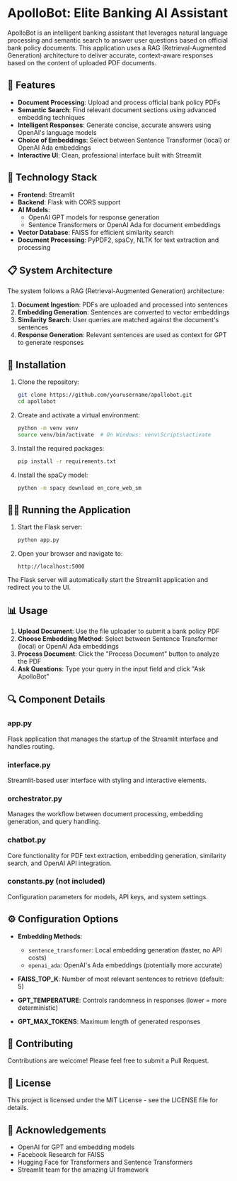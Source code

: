 # ApolloBot: Elite Banking AI Assistant

ApolloBot is an intelligent banking assistant that leverages natural language processing and semantic search to answer user questions based on official bank policy documents. This application uses a RAG (Retrieval-Augmented Generation) architecture to deliver accurate, context-aware responses based on the content of uploaded PDF documents.

## 🌟 Features

- **Document Processing**: Upload and process official bank policy PDFs
- **Semantic Search**: Find relevant document sections using advanced embedding techniques
- **Intelligent Responses**: Generate concise, accurate answers using OpenAI's language models
- **Choice of Embeddings**: Select between Sentence Transformer (local) or OpenAI Ada embeddings
- **Interactive UI**: Clean, professional interface built with Streamlit

## 🔧 Technology Stack

- **Frontend**: Streamlit
- **Backend**: Flask with CORS support
- **AI Models**:
  - OpenAI GPT models for response generation
  - Sentence Transformers or OpenAI Ada for document embeddings
- **Vector Database**: FAISS for efficient similarity search
- **Document Processing**: PyPDF2, spaCy, NLTK for text extraction and processing

## 📋 System Architecture

The system follows a RAG (Retrieval-Augmented Generation) architecture:

1. **Document Ingestion**: PDFs are uploaded and processed into sentences
2. **Embedding Generation**: Sentences are converted to vector embeddings
3. **Similarity Search**: User queries are matched against the document's sentences
4. **Response Generation**: Relevant sentences are used as context for GPT to generate responses

## 🚀 Installation

1. Clone the repository:
   ```bash
   git clone https://github.com/yourusername/apollobot.git
   cd apollobot
   ```

2. Create and activate a virtual environment:
   ```bash
   python -m venv venv
   source venv/bin/activate  # On Windows: venv\Scripts\activate
   ```

3. Install the required packages:
   ```bash
   pip install -r requirements.txt
   ```

4. Install the spaCy model:
   ```bash
   python -m spacy download en_core_web_sm
   ```


## 🏃‍♂️ Running the Application

1. Start the Flask server:
   ```bash
   python app.py
   ```

2. Open your browser and navigate to:
   ```
   http://localhost:5000
   ```

The Flask server will automatically start the Streamlit application and redirect you to the UI.

## 📊 Usage

1. **Upload Document**: Use the file uploader to submit a bank policy PDF
2. **Choose Embedding Method**: Select between Sentence Transformer (local) or OpenAI Ada embeddings
3. **Process Document**: Click the "Process Document" button to analyze the PDF
4. **Ask Questions**: Type your query in the input field and click "Ask ApolloBot"

## 🔍 Component Details

### app.py
Flask application that manages the startup of the Streamlit interface and handles routing.

### interface.py
Streamlit-based user interface with styling and interactive elements.

### orchestrator.py
Manages the workflow between document processing, embedding generation, and query handling.

### chatbot.py
Core functionality for PDF text extraction, embedding generation, similarity search, and OpenAI API integration.

### constants.py (not included)
Configuration parameters for models, API keys, and system settings.

## ⚙️ Configuration Options

- **Embedding Methods**:
  - `sentence_transformer`: Local embedding generation (faster, no API costs)
  - `openai_ada`: OpenAI's Ada embeddings (potentially more accurate)

- **FAISS_TOP_K**: Number of most relevant sentences to retrieve (default: 5)
- **GPT_TEMPERATURE**: Controls randomness in responses (lower = more deterministic)
- **GPT_MAX_TOKENS**: Maximum length of generated responses

## 🤝 Contributing

Contributions are welcome! Please feel free to submit a Pull Request.

## 📄 License

This project is licensed under the MIT License - see the LICENSE file for details.

## 🙏 Acknowledgements

- OpenAI for GPT and embedding models
- Facebook Research for FAISS
- Hugging Face for Transformers and Sentence Transformers
- Streamlit team for the amazing UI framework
